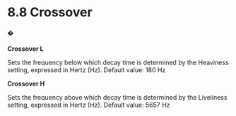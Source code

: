 # 8.8 Crossover

#### �

**Crossover L**

Sets the frequency below which decay time is determined by the Heaviness setting,
expressed in Hertz (Hz). Default value: 180 Hz

**Crossover H**

Sets the frequency above which decay time is determined by the Liveliness setting,
expressed in Hertz (Hz). Default value: 5657 Hz


